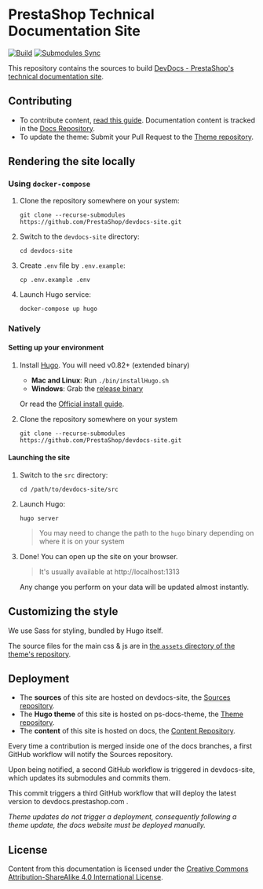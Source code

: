 # PrestaShop Technical Documentation Site

[![Build](https://github.com/PrestaShop/devdocs-site/actions/workflows/build.yml/badge.svg)](https://github.com/PrestaShop/devdocs-site/actions/workflows/build.yml)
[![Submodules Sync](https://github.com/PrestaShop/devdocs-site/actions/workflows/sync.yml/badge.svg)](https://github.com/PrestaShop/devdocs-site/actions/workflows/sync.yml)

This repository contains the sources to build [DevDocs - PrestaShop's technical documentation site](https://devdocs.prestashop.com/).

## Contributing

- To contribute content, [read this guide](https://devdocs.prestashop.com/1.7/contribute/documentation/how/). Documentation content is tracked in the [Docs Repository](https://github.com/PrestaShop/docs).
- To update the theme: Submit your Pull Request to the [Theme repository](https://github.com/PrestaShop/ps-docs-theme/).

## Rendering the site locally

### Using `docker-compose`

1. Clone the repository somewhere on your system:
    ```
    git clone --recurse-submodules https://github.com/PrestaShop/devdocs-site.git
    ```

2. Switch to the `devdocs-site` directory:
    ```
    cd devdocs-site
    ```

3. Create `.env` file by `.env.example`:
    ```
    cp .env.example .env
    ```

4. Launch Hugo service:
    ```
    docker-compose up hugo
    ```

### Natively

#### Setting up your environment

1. Install [Hugo](https://gohugo.io/). You will need v0.82+ (extended binary)
   
   * **Mac and Linux**: Run `./bin/installHugo.sh`
   * **Windows**: Grab the [release binary](https://github.com/gohugoio/hugo/releases)
   
   Or read the [Official install guide](https://gohugo.io/getting-started/installing).

2. Clone the repository somewhere on your system
   ```
   git clone --recurse-submodules https://github.com/PrestaShop/devdocs-site.git
   ```

#### Launching the site

1. Switch to the `src` directory:
    ```
    cd /path/to/devdocs-site/src
    ```

2. Launch Hugo:
    ```
    hugo server
    ```
    > You may need to change the path to the `hugo` binary depending on where it is on your system

3. Done! You can open up the site on your browser.

    > It's usually available at http://localhost:1313
    
    Any change you perform on your data will be updated almost instantly.


## Customizing the style

We use Sass for styling, bundled by Hugo itself.

The source files for the main css & js are in [the `assets` directory of the theme's repository](https://github.com/PrestaShop/ps-docs-theme/tree/main/assets).

## Deployment

- The **sources** of this site are hosted on devdocs-site, the [Sources repository](https://github.com/PrestaShop/devdocs-site/).
- The **Hugo theme** of this site is hosted on ps-docs-theme, the [Theme repository](https://github.com/PrestaShop/ps-docs-theme/).
- The **content** of this site is hosted on docs, the [Content Repository](https://github.com/PrestaShop/docs).

Every time a contribution is merged inside one of the docs branches, a first GitHub workflow will notify the Sources repository.

Upon being notified, a second GitHub workflow is triggered in devdocs-site, which updates its submodules and commits them.

This commit triggers a third GitHub workflow that will deploy the latest version to devdocs.prestashop.com .

_Theme updates do not trigger a deployment, consequently following a theme update, the docs website must be deployed manually._

## License

Content from this documentation is licensed under the [Creative Commons Attribution-ShareAlike 4.0 International License](https://creativecommons.org/licenses/by-sa/4.0/).

